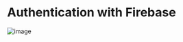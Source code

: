 # Authentication with Firebase 

![image](https://user-images.githubusercontent.com/24450230/160322668-ce1b9d58-45d4-44f5-a228-6f920b4634d3.png)
